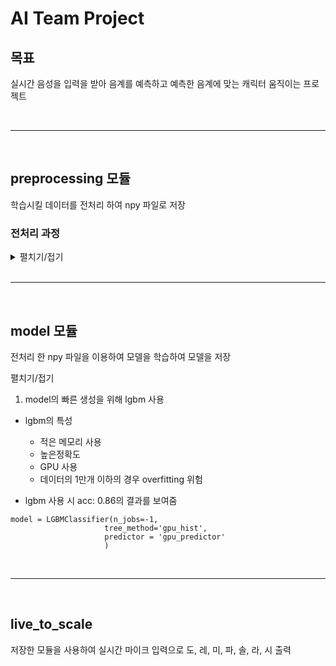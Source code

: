 # AI Team Project

## 목표
실시간 음성을 입력을 받아 음계를 예측하고 예측한 음계에 맞는 캐릭터 움직이는 프로젝트

<br>

----------------

<br>


## preprocessing 모듈
학습시킬 데이터를 전처리 하여 npy 파일로 저장

### 전처리 과정


<details>
<summary>
펼치기/접기
</summary>

1. 학습 시킬 원본데이터 분석
- 학습 시킬 wav 파일을 matplolib으로 출력하니 x축은 시간 y축은 데시벨이 출력돰
![db_graph](https://user-images.githubusercontent.com/50133267/101586871-30fd3180-3a26-11eb-9048-7150dd0c24a1.png)

- 실시간 음계를 찾아내기 위해서 x축의 시간축을 제거하고 주파수로 나타내는 그래프를 만듬
![FQ_Graph](https://user-images.githubusercontent.com/50133267/101587256-21321d00-3a27-11eb-9dd3-002afa314dbd.png)
    
    - 그래프 중 해당 음계에 맞지 않는 주파수가 높게 나타나는 상황이 발생 -> Scatter로 확인.
    ![SQ_SCAtter](https://user-images.githubusercontent.com/50133267/101587415-838b1d80-3a27-11eb-8e58-2ecc9c8a34e7.png)

    - 해당 주파수를 midi 번호로 변경 한 뒤 round를 통해 그룹화 진행, 그룹화 데이터의 평균을 구하면 원하는 midi 번호가 높은 power를 가지는 그래프를 볼 수 있었음.
    ![midi_graph](https://user-images.githubusercontent.com/50133267/101587765-3ce9f300-3a28-11eb-92a8-2836254cfbb6.png)

    - 주파수에 해당하는 미디번호

    ![KakaoTalk_20201204_093038183](https://user-images.githubusercontent.com/50133267/101587779-42dfd400-3a28-11eb-9a50-99e52f2e2fad.png)

- 만들어진 그래프의 powr를 x값으로, wav 파일에 명시되어 있는 midi번호를 y값으로 npy 저장

</details>
<br>

----

<br>

## model 모듈
전처리 한 npy 파일을 이용하여 모델을 학습하여 모델을 저장
<detail>
<summary>
펼치기/접기
</summary>

1. model의 빠른 생성을 위해 lgbm 사용
- lgbm의 특성
    - 적은 메모리 사용
    - 높은정확도
    - GPU 사용
    - 데이터의 1만개 이하의 경우 overfitting 위험 

- lgbm 사용 시 acc: 0.86의 결과를 보여줌

```
model = LGBMClassifier(n_jobs=-1,
                     tree_method='gpu_hist',
                     predictor = 'gpu_predictor'
                     )
```

</detail>
<br>

----

<br>

## live_to_scale
저장한 모듈을 사용하여 실시간 마이크 입력으로 도, 레, 미, 파, 솔, 라, 시 출력